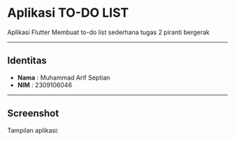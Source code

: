 # Aplikasi TO-DO LIST

Aplikasi Flutter Membuat to-do list sederhana tugas 2 piranti bergerak

---

## Identitas
- **Nama**  : Muhammad Arif Septian
- **NIM**   : 2309106046

---

## Screenshot
Tampilan aplikasi:


